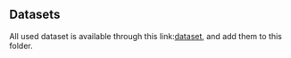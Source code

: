 ## Datasets

All used dataset is available through this link:[dataset](https://www.dropbox.com/sh/shgar3h0c6lyy3b/AAA16q78UmCX_qgp87RpzOcFa?dl=0), and add them to this folder.